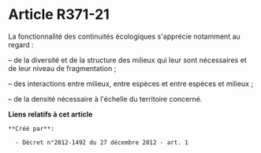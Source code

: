 # Article R371-21

La fonctionnalité des continuités écologiques s'apprécie notamment au regard :

– de la diversité et de la structure des milieux qui leur sont nécessaires et de leur niveau de fragmentation ;

– des interactions entre milieux, entre espèces et entre espèces et milieux ;

– de la densité nécessaire à l'échelle du territoire concerné.

**Liens relatifs à cet article**

	**Créé par**:

	  - Décret n°2012-1492 du 27 décembre 2012 - art. 1
